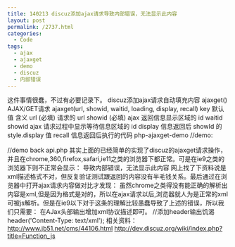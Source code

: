 ```yaml
---
title: 140213 discuz添加ajax请求导致内部错误，无法显示此内容
layout: post
permalink: /2737.html
categories:
  - Code
tags:
  - ajax
  - ajaxget
  - demo
  - discuz
  - 内部错误
---
```

这件事情很蠢，不过有必要记录下。 discuz添加ajax请求自动填充内容 ajaxget() AJAX/GET请求 ajaxget(url, showid, waitid, loading, display, recall) key 默认值 含义 url (必填) 请求的 url showid (必填) ajax 返回信息显示区域的 id waitid showid ajax 请求过程中显示等待信息区域的 id display 信息返回后 showId 的 style.display 值 recall 信息返回后执行的代码 php-ajaxget-demo //demo: <div id="466885"></div> <script> ajaxget("bbsapi/api.php?usermail=a@80aj.com", "466885"); </script> //demo back api.php <?xml version="1.0" encoding="utf-8"?> <root><![CDATA["返回html内容之类"]]></root> 其实上面的已经简单的实现了discuz的ajaxget请求操作，并且在chrome,360,firefox,safari,ie11之类的浏览器下都正常。可是在ie9之类的浏览器下则不正常会显示： 导致内部错误，无法显示此内容 网上找了下资料说是xml描述格式不对，但反复验证测试跟返回的内容没有半毛钱关系。最后通过在浏览器中打开ajax请求内容做对比才发现： 虽然chrome之类得没有能正确的解析出内容是xml,但是因为格式是对的，所以在ajax请求以后,浏览器就人为是正常的xml可被js解析。但是在ie9以下对于这条的理解比较愚蠢导致了上述的错误，所以我们只需要： 在AJax头部输出增加xml协议描述即可。 //添加header输出饥渴 header('Content-Type: text/xml'); 相关资料： http://www.jb51.net/cms/44106.html http://dev.discuz.org/wiki/index.php?title=Function_js